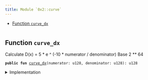 ```yaml
---
title: Module `0x2::curve`
---
```




-  [Function `curve_dx`](#0x2_curve_curve_dx)


<pre><code></code></pre>



<a name="0x2_curve_curve_dx"></a>

## Function `curve_dx`

Calculate D(x) = 5 * e ^ (-10 * numerator / denominator) Base 2 ** 64


<pre><code><b>public</b> <b>fun</b> <a href="../sui-framework/curve.md#0x2_curve_curve_dx">curve_dx</a>(numerator: u128, denominator: u128): u128
</code></pre>



<details>
<summary>Implementation</summary>


<pre><code><b>public</b> <b>native</b> <b>fun</b> <a href="../sui-framework/curve.md#0x2_curve_curve_dx">curve_dx</a>(numerator: u128, denominator: u128): u128;
</code></pre>



</details>
